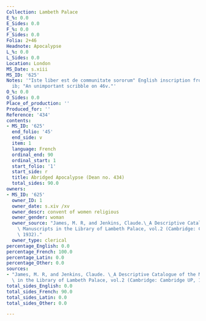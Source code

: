 ```yaml
---
Collection: Lambeth Palace
E_%: 0.0
E_Sides: 0.0
F_%: 0.0
F_Sides: 0.0
Folia: 2+46
Headnote: Apocalypse
L_%: 0.0
L_Sides: 0.0
Location: London
MS_Date: s.xiii
MS_ID: '625'
Notes: '"Iste liber est de communitate sororum" English inscription from s.xv on fol.
  ib; "An unimportant scribble on 46v."'
O_%: 0.0
O_Sides: 0.0
Place_of_production: ''
Produced_for: ''
Reference: '434'
contents:
- MS_ID: '625'
  end_folio: '45'
  end_side: v
  item: 1
  language: French
  ordinal_end: 90
  ordinal_start: 1
  start_folio: '1'
  start_side: r
  title: Abridged Apocalypse (Dean no. 434)
  total_sides: 90.0
owners:
- MS_ID: '625'
  owner_ID: 1
  owner_date: s.xiv /xv
  owner_descr: convent of women religious
  owner_gender: woman
  owner_source: "James, M. R, and Jenkins, Claude.\_A Descriptive Catalogue of the\
    \ Manuscripts in the Library of Lambeth Palace, vol.2 (Cambridge: Cambridge UP,\
    \ 1932)."
  owner_type: clerical
percentage_English: 0.0
percentage_French: 100.0
percentage_Latin: 0.0
percentage_Other: 0.0
sources:
- "James, M. R, and Jenkins, Claude. \_A Descriptive Catalogue of the Manuscripts\
  \ in the Library of Lambeth Palace, vol.2 (Cambridge: Cambridge UP, 1932)."
total_sides_English: 0.0
total_sides_French: 90.0
total_sides_Latin: 0.0
total_sides_Other: 0.0

---
```

